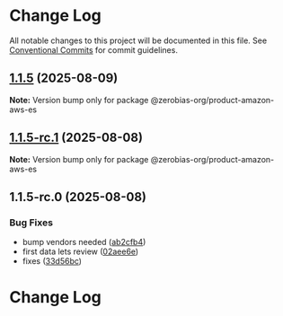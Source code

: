 # Change Log

All notable changes to this project will be documented in this file.
See [Conventional Commits](https://conventionalcommits.org) for commit guidelines.

## [1.1.5](https://github.com/zerobias-org/product/compare/@zerobias-org/product-amazon-aws-es@1.1.5-rc.1...@zerobias-org/product-amazon-aws-es@1.1.5) (2025-08-09)

**Note:** Version bump only for package @zerobias-org/product-amazon-aws-es





## [1.1.5-rc.1](https://github.com/zerobias-org/product/compare/@zerobias-org/product-amazon-aws-es@1.1.5-rc.0...@zerobias-org/product-amazon-aws-es@1.1.5-rc.1) (2025-08-08)

**Note:** Version bump only for package @zerobias-org/product-amazon-aws-es





## 1.1.5-rc.0 (2025-08-08)


### Bug Fixes

* bump vendors needed ([ab2cfb4](https://github.com/zerobias-org/product/commit/ab2cfb4a9cf2e3008e08b068f98011fec096c932))
* first data lets review ([02aee6e](https://github.com/zerobias-org/product/commit/02aee6e8c4f11675de7c63a00f4c8254a67a4dd7))
* fixes ([33d56bc](https://github.com/zerobias-org/product/commit/33d56bcaedf3fa5e3939a33c0fb57eda53539d05))





# Change Log
